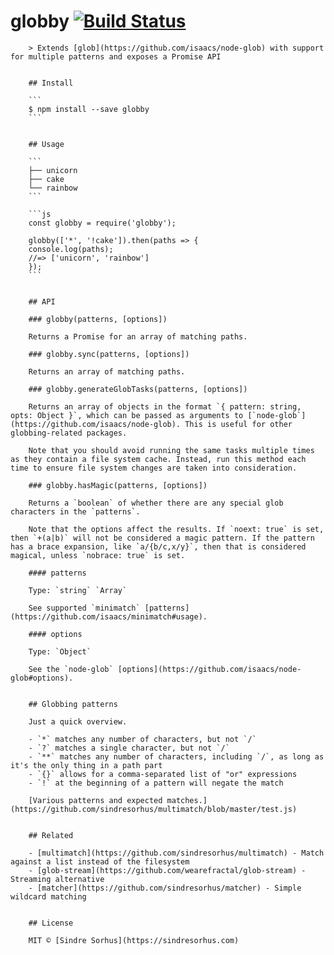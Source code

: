 # globby [![Build Status](https://travis-ci.org/sindresorhus/globby.svg?branch=master)](https://travis-ci.org/sindresorhus/globby)

        > Extends [glob](https://github.com/isaacs/node-glob) with support for multiple patterns and exposes a Promise API


        ## Install

        ```
        $ npm install --save globby
        ```


        ## Usage

        ```
        ├── unicorn
        ├── cake
        └── rainbow
        ```

        ```js
        const globby = require('globby');

        globby(['*', '!cake']).then(paths => {
        console.log(paths);
        //=> ['unicorn', 'rainbow']
        });
        ```


        ## API

        ### globby(patterns, [options])

        Returns a Promise for an array of matching paths.

        ### globby.sync(patterns, [options])

        Returns an array of matching paths.

        ### globby.generateGlobTasks(patterns, [options])

        Returns an array of objects in the format `{ pattern: string, opts: Object }`, which can be passed as arguments to [`node-glob`](https://github.com/isaacs/node-glob). This is useful for other globbing-related packages.

        Note that you should avoid running the same tasks multiple times as they contain a file system cache. Instead, run this method each time to ensure file system changes are taken into consideration.

        ### globby.hasMagic(patterns, [options])

        Returns a `boolean` of whether there are any special glob characters in the `patterns`.

        Note that the options affect the results. If `noext: true` is set, then `+(a|b)` will not be considered a magic pattern. If the pattern has a brace expansion, like `a/{b/c,x/y}`, then that is considered magical, unless `nobrace: true` is set.

        #### patterns

        Type: `string` `Array`

        See supported `minimatch` [patterns](https://github.com/isaacs/minimatch#usage).

        #### options

        Type: `Object`

        See the `node-glob` [options](https://github.com/isaacs/node-glob#options).


        ## Globbing patterns

        Just a quick overview.

        - `*` matches any number of characters, but not `/`
        - `?` matches a single character, but not `/`
        - `**` matches any number of characters, including `/`, as long as it's the only thing in a path part
        - `{}` allows for a comma-separated list of "or" expressions
        - `!` at the beginning of a pattern will negate the match

        [Various patterns and expected matches.](https://github.com/sindresorhus/multimatch/blob/master/test.js)


        ## Related

        - [multimatch](https://github.com/sindresorhus/multimatch) - Match against a list instead of the filesystem
        - [glob-stream](https://github.com/wearefractal/glob-stream) - Streaming alternative
        - [matcher](https://github.com/sindresorhus/matcher) - Simple wildcard matching


        ## License

        MIT © [Sindre Sorhus](https://sindresorhus.com)
